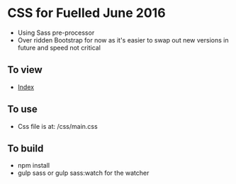 # CSS for Fuelled June 2016

- Using Sass pre-processor
- Over ridden Bootstrap for now as it's easier to swap out new versions in future and speed not critical

## To view
- [Index](http://htmlpreview.github.io/?https://github.com/netm/fuelled-css/blob/master/index.html)

## To use

- Css file is at: /css/main.css

## To build

- npm install
- gulp sass or gulp sass:watch for the watcher
